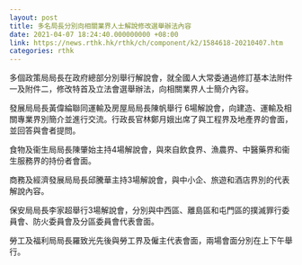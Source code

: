 ```yaml
---
layout: post
title: 多名局長分別向相關業界人士解說修改選舉辦法內容
date: 2021-04-07 18:24:40.000000000 +08:00
link: https://news.rthk.hk/rthk/ch/component/k2/1584618-20210407.htm
categories: rthk
---
```


多個政策局局長在政府總部分別舉行解說會，就全國人大常委通過修訂基本法附件一及附件二，修改特首及立法會選舉辦法，向相關業界人士簡介內容。

發展局局長黃偉綸聯同運輸及房屋局局長陳帆舉行 6場解說會，向建造、運輸及相關專業界別簡介並進行交流。行政長官林鄭月娥出席了與工程界及地產界的會面，並回答與會者提問。

食物及衞生局局長陳肇始主持4場解說會，與來自飲食界、漁農界、中醫藥界和衞生服務界的持份者會面。

商務及經濟發展局局長邱騰華主持3場解說會，與中小企、旅遊和酒店界別的代表解說內容。

保安局局長李家超舉行3場解說會，分別與中西區、離島區和屯門區的撲滅罪行委員會、防火委員會及分區委員會代表會面。

勞工及福利局局長羅致光先後與勞工界及僱主代表會面，兩場會面分別在上下午舉行。
